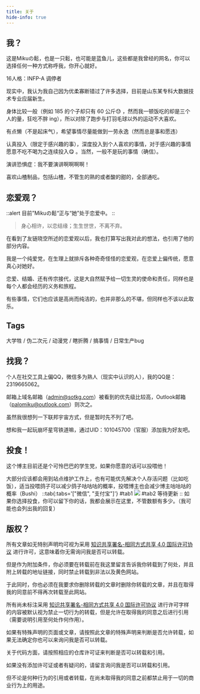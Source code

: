 ```yaml
---
title: 关于
hide-info: true
---
```


## 我？

这是Mikuの鬆，也是一只鬆，也可能是蓝鱼儿，这些都是我曾经的网名，你可以选择任何一种方式称呼我，你开心就好。

16人格：INFP-A 调停者

现实中，我认为我自己因为优柔寡断错过了许多选择，目前是山东某专科大数据技术专业应届新生。

身体比较一般（例如 185 的个子却只有 60 公斤😓 ，然而我一顿饭吃的却是三个人的量，狂吃不胖 ing），所以对除了跑步与打羽毛球以外的运动不大喜欢。

有点懒（不是起床气），希望事情尽量能做到一劳永逸（然而总是事和愿违）

认真投入（限定于感兴趣的事），深度投入到个人喜欢的事情，对于感兴趣的事情愿意不吃不喝为之连续投入😋 。当然，一般不是玩的事情（确信）。

演讲恐惧症：我不要演讲啊啊啊啊！

喜欢山楂制品，包括山楂，不管生的熟的或者酸的甜的，全部通吃。

## 恋爱观？

::alert
目前”Mikuの鬆“正与“她”处于恋爱中。
::
> 身心相许，以恋结缘；生生世世，不离不弃。

在看到了友链晓空所述的恋爱观以后，我也打算写出我对此的想法，也引用了他的部分内容。

我是一个纯爱党，在生理上就排斥各种奇奇怪怪的恋爱观，在恋爱上偏传统，愿意真心对她好。

恋爱、结婚、还有传宗接代，这是大自然赋予给一切生灵的使命和责任，同样也是每个人都会经历的义务和旅程。

有些事情，它们也应该是高尚而纯洁的，也并非那么的不堪，但同样也不该以此取乐。

## Tags

大学牲 / 伪二次元 / 动漫党 / 瞎折腾 / 搞事情 / 日常生产bug

## 找我？

个人在社交工具上偏QQ，微信多为熟人（现实中认识的人），我的QQ是：2319665062。

邮箱上域名邮箱（admin@sotkg.com）被看到的优先级比较高，Outlook邮箱（palomiku@outlook.com）则次之。

虽然我很想列一下联邦宇宙方式，但是暂时先不列了吧。

想和我一起玩崩坏星穹铁道嘛，通过UID：101045700（官服）添加我为好友吧。

## 投食！

这个博主目前还是个可怜巴巴的学生党，如果你愿意的话可以投喂他！

大部分应该都会用到站点维护工作上，也有可能优先解决个人存活问题（比如吃饭），适当投喂鸽子可以减少鸽子咕咕咕的概率，投喂博主也会减少博主咕咕咕的概率（Bushi）
::tab{:tabs='["微信", "支付宝"]'}
#tab1
![](https://pic.imgdb.cn/item/672059a6d29ded1a8cd554b5.png)
#tab2
等待更新
::
如果你选择投食，你可以留下你的话，我都会展示在这里，不管数额有多少。（我可能也会列出我的回复）

## 版权？

所有文章如无特别声明均可视为采用 [知识共享署名-相同方式共享 4.0 国际许可协议](https://creativecommons.org/licenses/by-sa/4.0/) 进行许可，这意味着你无需询问我是否可以转载。

但是作为附加条件，你必须要在转载前在我这里留言告诉我你转载到了何处，并且附上转载的地址链接，同时禁止转载到非法以及黄色网站。

于此同时，你也必须在我要求你删除转载的文章时删除你转载的文章，并且在取得我的同意前不得再次转载至此网站。

所有尚未标注采用 [知识共享署名-相同方式共享 4.0 国际许可协议](https://creativecommons.org/licenses/by-sa/4.0/) 进行许可字样的内容被默认视为禁止一切行为的转载，但是允许在取得我的同意之后进行引用（需要说明引用至何处作何作用）。

如果有特殊声明的页面或文章，请按照此文章的特殊声明来判断是否允许转载，如果无法确定你也可以来询问我是否可以转载。

关于代码方面，请按照相应的仓库许可证来判断是否可以转载和引用。

如果没有添加许可证或者有疑问的，请留言询问我是否可以转载和引用。

但不论是何种行为的引用或者转载，在尚未取得我的同意之前都禁止用于一切的商业行为上的用途。
